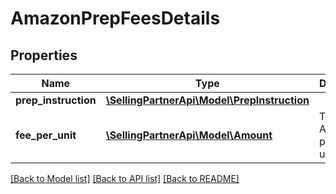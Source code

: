 # AmazonPrepFeesDetails

## Properties
Name | Type | Description | Notes
------------ | ------------- | ------------- | -------------
**prep_instruction** | [**\SellingPartnerApi\Model\PrepInstruction**](PrepInstruction.md) |  | [optional] 
**fee_per_unit** | [**\SellingPartnerApi\Model\Amount**](Amount.md) | The fee for Amazon to prepare 1 unit. | [optional] 

[[Back to Model list]](../README.md#documentation-for-models) [[Back to API list]](../README.md#documentation-for-api-endpoints) [[Back to README]](../README.md)



